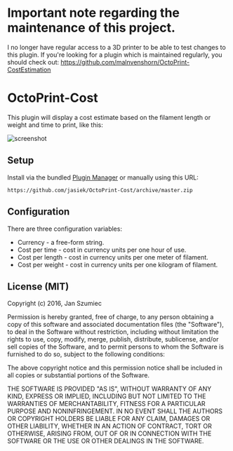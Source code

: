 # Important note regarding the maintenance of this project.

I no longer have regular access to a 3D printer to be able to test changes to this plugin. If you're looking for a plugin
which is maintained regularly, you should check out: https://github.com/malnvenshorn/OctoPrint-CostEstimation 

# OctoPrint-Cost

This plugin will display a cost estimate based on the filament length or weight and time to print, like this:

![screenshot](doc/screenshot.png)

## Setup

Install via the bundled [Plugin Manager](https://github.com/foosel/OctoPrint/wiki/Plugin:-Plugin-Manager)
or manually using this URL:

    https://github.com/jasiek/OctoPrint-Cost/archive/master.zip

## Configuration

There are three configuration variables:

* Currency - a free-form string.
* Cost per time - cost in currency units per one hour of use.
* Cost per length - cost in currency units per one meter of filament.
* Cost per weight - cost in currency units per one kilogram of filament.

## License (MIT)

Copyright (c) 2016, Jan Szumiec

Permission is hereby granted, free of charge, to any person obtaining a copy of this software and associated documentation files (the "Software"), to deal in the Software without restriction, including without limitation the rights to use, copy, modify, merge, publish, distribute, sublicense, and/or sell copies of the Software, and to permit persons to whom the Software is furnished to do so, subject to the following conditions:

The above copyright notice and this permission notice shall be included in all copies or substantial portions of the Software.

THE SOFTWARE IS PROVIDED "AS IS", WITHOUT WARRANTY OF ANY KIND, EXPRESS OR IMPLIED, INCLUDING BUT NOT LIMITED TO THE WARRANTIES OF MERCHANTABILITY, FITNESS FOR A PARTICULAR PURPOSE AND NONINFRINGEMENT. IN NO EVENT SHALL THE AUTHORS OR COPYRIGHT HOLDERS BE LIABLE FOR ANY CLAIM, DAMAGES OR OTHER LIABILITY, WHETHER IN AN ACTION OF CONTRACT, TORT OR OTHERWISE, ARISING FROM, OUT OF OR IN CONNECTION WITH THE SOFTWARE OR THE USE OR OTHER DEALINGS IN THE SOFTWARE.


